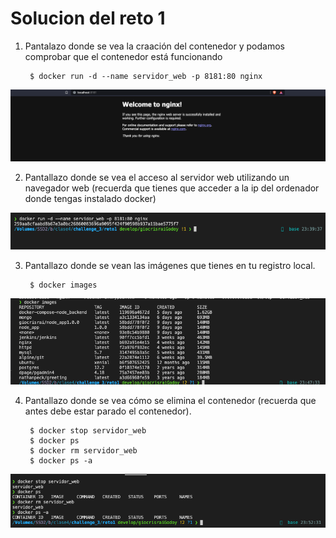 # Solucion del reto 1

1. Pantalazo donde  se vea la craación del contenedor y podamos comprobar que el contenedor está funcionando

        $ docker run -d --name servidor_web -p 8181:80 nginx

![Pantallazo_1](../reto1/img/pantallazo_2.png)


2. Pantallazo donde se vea el acceso al servidor web utilizando un navegador web (recuerda que tienes que acceder a la ip del ordenador donde tengas instalado docker)

![Pantallazo_2](../reto1/img/pantallazo_1.png)

3. Pantallazo donde se vean las imágenes que tienes en tu registro local.

        $ docker images

![Pantallazo_3](../reto1/img/pantallazo_3.png)

4. Pantallazo donde se vea cómo se elimina el contenedor (recuerda que antes debe estar parado el contenedor).

        $ docker stop servidor_web
        $ docker ps
        $ docker rm servidor_web
        $ docker ps -a

![Pantallazo_4](../reto1/img/pantallazo_4.png)
